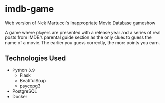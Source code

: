 # imdb-game
Web version of Nick Martucci's Inappropriate Movie Database gameshow

A game where players are presented with a release year and a series of 
real posts from IMDB's parental guide section as the only clues to guess 
the name of a movie. The earlier you guess correctly, the more points you earn.


## Technologies Used
* Python 3.9
  * Flask
  * BeatifulSoup
  * psycopg3
* PostgreSQL
* Docker

